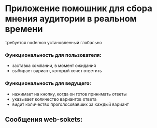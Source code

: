 # Приложение помошник для сбора мнения аудитории в реальном времени
требуется nodemon установленный глобально

### Функциональность для пользователя:
* заставка компании, в момент ожидания
* выбирает вариант, который хочет ответить
### Функциональность для ведущего:
* нажимает на кнопку, когда он готов принимать ответы
* указывает количество вариантов ответа
* видит количество проголосовавших за каждый вариант

## Сообщения web-sokets:


